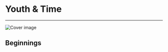 # Youth & Time

---

![Cover image](https://null-assetz.netlify.app/images/art/24072021-youth-and-time.png)

## Beginnings
